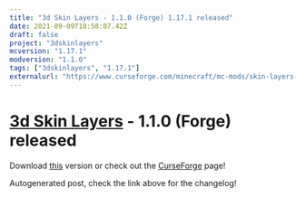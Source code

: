 ```yaml
---
title: "3d Skin Layers - 1.1.0 (Forge) 1.17.1 released"
date: 2021-09-09T18:58:07.42Z
draft: false
project: "3dskinlayers"
mcversion: "1.17.1"
modversion: "1.1.0"
tags: ["3dskinlayers", "1.17.1"]
externalurl: "https://www.curseforge.com/minecraft/mc-mods/skin-layers-3d/files/3454932"
---
```

# [3d Skin Layers](/project/3dskinlayers) - 1.1.0 (Forge) released
Download [this](https://www.curseforge.com/minecraft/mc-mods/skin-layers-3d/files/3454932) version or check out the [CurseForge](https://www.curseforge.com/minecraft/mc-mods/skin-layers-3d) page!

Autogenerated post, check the link above for the changelog!
